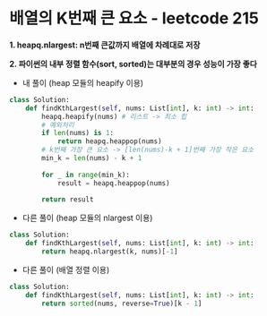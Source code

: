 # 배열의 K번째 큰 요소 - leetcode 215

**1. heapq.nlargest: n번째 큰값까지 배열에 차례대로 저장**


**2. 파이썬의 내부 정렬 함수(sort, sorted)는 대부분의 경우 성능이 가장 좋다**

- 내 풀이 (heap 모듈의 heapify 이용)
``` python
class Solution:
    def findKthLargest(self, nums: List[int], k: int) -> int:
        heapq.heapify(nums) # 리스트 -> 최소 힙 
        # 예외처리 
        if len(nums) is 1:
            return heapq.heappop(nums)
        # k번째 가장 큰 요소 -> [len(nums)-k + 1]번째 가장 작은 요소 
        min_k = len(nums) - k + 1
    
        for _ in range(min_k):
            result = heapq.heappop(nums)
            
        return result
```

- 다른 풀이 (heap 모듈의 nlargest 이용)
``` python
class Solution:
    def findKthLargest(self, nums: List[int], k: int) -> int:
        return heapq.nlargest(k, nums)[-1]
```

- 다른 풀이 (배열 정렬 이용)
``` python
class Solution:
    def findKthLargest(self, nums: List[int], k: int) -> int:
        return sorted(nums, reverse=True)[k - 1]
```
